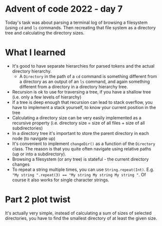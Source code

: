 # Advent of code 2022 - day 7

Today's task was about parsing a terminal log of browsing a filesystem (using `cd` and `ls` commands. Then recreating
that file system as a directory tree and calculating the directory sizes.

# What I learned

* It's good to have separate hierarchies for parsed tokens and the actual directory hierarchy.
  * A `Directory` in the path of a `cd` command is something different from a directory as an output of an `ls` command,
    and again something different from a directory in a directory hierarchy tree.
* Recursion is ok to use for traversing a tree, if you have a shallow tree (i.e. only a few levels of hierarchy)
* If a tree is deep enough that recursion can lead to stack overflow, you have to implement a stack yourself, to know
  your current position in the tree
* Calculating a directory size can be very easily implemented as a recursive property (i.e. directory size = size of all
  files + size of all subdirectories)
* In a directory tree it's important to store the parent directory in each node (to navigate up)
* It's convenient to implement `changeDir()` as a function of the `Directory` class. The reason is that you quite often
  navigate using relative paths (up or into a subdirectory).
* Browsing a filesystem (or any tree) is stateful - the current directory changes
* To repeat a string multiple times, you can use `String.repeat(Int)`. E.g.
  `"My string ".repeat(3) == "My string My string My string "`. Of course it also works for single character strings.

# Part 2 plot twist

It's actually very simple, instead of calculating a sum of sizes of selected directories, you have to find the smallest
directory of at least the given size.
